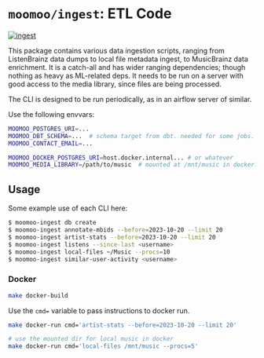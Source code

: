 # `moomoo/ingest`: ETL Code

[![ingest](https://github.com/nolanbconaway/moomoo/actions/workflows/ingest.yml/badge.svg)](https://github.com/nolanbconaway/moomoo/actions/workflows/ingest.yml)

This package contains various data ingestion scripts, ranging from ListenBrainz data dumps to local file metadata ingest, to MusicBrainz data enrichment. It is a catch-all and has wider ranging dependencies; though nothing as heavy as ML-related deps.
It needs to be run on a server with good access to the media library, since files are being processed.

The CLI is designed to be run periodically, as in an airflow server of similar.

Use the following envvars:

```sh
MOOMOO_POSTGRES_URI=...
MOOMOO_DBT_SCHEMA=...  # schema target from dbt. needed for some jobs.
MOOMOO_CONTACT_EMAIL=...

MOOMOO_DOCKER_POSTGRES_URI=host.docker.internal... # or whatever
MOOMOO_MEDIA_LIBRARY=/path/to/music  # mounted at /mnt/music in docker.
```

## Usage

Some example use of each CLI here:

```sh
$ moomoo-ingest db create
$ moomoo-ingest annotate-mbids --before=2023-10-20 --limit 20
$ moomoo-ingest artist-stats --before=2023-10-20 --limit 20
$ moomoo-ingest listens --since-last <username>
$ moomoo-ingest local-files ~/Music --procs=10
$ moomoo-ingest similar-user-activity <username>
```

### Docker

```sh
make docker-build
```

Use the `cmd=` variable to pass instructions to docker run.

```sh
make docker-run cmd='artist-stats --before=2023-10-20 --limit 20'

# use the mounted dir for local music in docker
make docker-run cmd='local-files /mnt/music --procs=5'
```